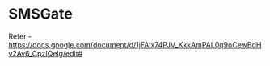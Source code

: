 # SMSGate

Refer - https://docs.google.com/document/d/1jFAlx74PJV_KkkAmPAL0q9oCewBdHv2Av6_CpzIQelg/edit#